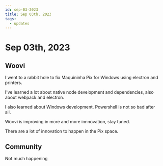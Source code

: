 ```yaml
---
id: sep-03-2023
title: Sep 03th, 2023
tags:
  - updates
---
```


# Sep 03th, 2023

## Woovi

I went to a rabbit hole to fix Maquininha Pix for Windows using electron and printers.

I've learned a lot about native node development and dependencies, also about webpack and electron.

I also learned about Windows development. Powershell is not so bad after all.

Woovi is improving in more and more innnovation, stay tuned.

There are a lot of innovation to happen in the Pix space.

## Community

Not much happening
